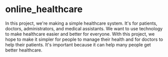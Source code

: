 # online_healthcare
In this project, we're making a simple healthcare system. It's for patients, doctors, administrators, and medical assistants. We want to use technology to make healthcare easier and better for everyone. With this project, we hope to make it simpler for people to manage their health and for doctors to help their patients. It's important because it can help many people get better healthcare.
